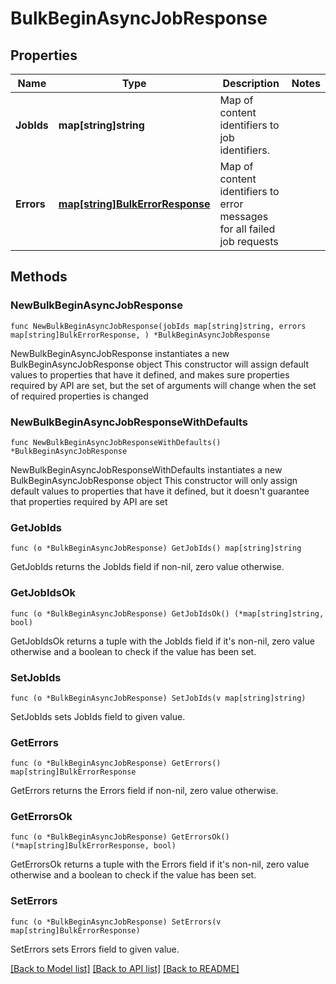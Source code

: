 # BulkBeginAsyncJobResponse

## Properties

Name | Type | Description | Notes
------------ | ------------- | ------------- | -------------
**JobIds** | **map[string]string** | Map of content identifiers to job identifiers. | 
**Errors** | [**map[string]BulkErrorResponse**](BulkErrorResponse.md) | Map of content identifiers to error messages for all failed job requests | 

## Methods

### NewBulkBeginAsyncJobResponse

`func NewBulkBeginAsyncJobResponse(jobIds map[string]string, errors map[string]BulkErrorResponse, ) *BulkBeginAsyncJobResponse`

NewBulkBeginAsyncJobResponse instantiates a new BulkBeginAsyncJobResponse object
This constructor will assign default values to properties that have it defined,
and makes sure properties required by API are set, but the set of arguments
will change when the set of required properties is changed

### NewBulkBeginAsyncJobResponseWithDefaults

`func NewBulkBeginAsyncJobResponseWithDefaults() *BulkBeginAsyncJobResponse`

NewBulkBeginAsyncJobResponseWithDefaults instantiates a new BulkBeginAsyncJobResponse object
This constructor will only assign default values to properties that have it defined,
but it doesn't guarantee that properties required by API are set

### GetJobIds

`func (o *BulkBeginAsyncJobResponse) GetJobIds() map[string]string`

GetJobIds returns the JobIds field if non-nil, zero value otherwise.

### GetJobIdsOk

`func (o *BulkBeginAsyncJobResponse) GetJobIdsOk() (*map[string]string, bool)`

GetJobIdsOk returns a tuple with the JobIds field if it's non-nil, zero value otherwise
and a boolean to check if the value has been set.

### SetJobIds

`func (o *BulkBeginAsyncJobResponse) SetJobIds(v map[string]string)`

SetJobIds sets JobIds field to given value.


### GetErrors

`func (o *BulkBeginAsyncJobResponse) GetErrors() map[string]BulkErrorResponse`

GetErrors returns the Errors field if non-nil, zero value otherwise.

### GetErrorsOk

`func (o *BulkBeginAsyncJobResponse) GetErrorsOk() (*map[string]BulkErrorResponse, bool)`

GetErrorsOk returns a tuple with the Errors field if it's non-nil, zero value otherwise
and a boolean to check if the value has been set.

### SetErrors

`func (o *BulkBeginAsyncJobResponse) SetErrors(v map[string]BulkErrorResponse)`

SetErrors sets Errors field to given value.



[[Back to Model list]](../README.md#documentation-for-models) [[Back to API list]](../README.md#documentation-for-api-endpoints) [[Back to README]](../README.md)


